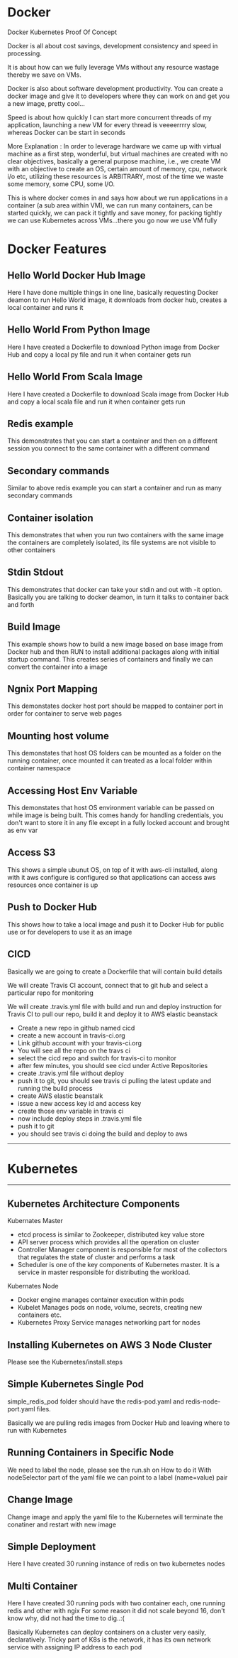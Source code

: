 # Docker
Docker Kubernetes Proof Of Concept

Docker is all about cost savings, development consistency and speed in processing. 

It is about how can we fully leverage VMs without any resource wastage thereby we save on VMs. 

Docker is also about software development productivity. You can create a docker image and give it to developers where they can work on and get you a new image, pretty cool...

Speed is about how quickly I can start more concurrent threads of my application, launching a new VM for every thread is veeeerrrry slow, whereas Docker can be start in seconds


More Explanation : 
In order to leverage hardware we came up with virtual machine as a first step, wonderful, but virtual machines are created with no clear objectives, basically a general purpose machine, i.e., we create VM with an objective to create an OS, certain amount of memory, cpu, network i/o etc, utilizing these resources is ARBITRARY, most of the time we waste some memory, some CPU, some I/O. 

This is where docker comes in and says how about we run applications in a container (a sub area within VM), we can run many containers, can be started quickly, we can pack it tightly and save money, for packing tightly we can use Kubernetes across VMs...there you go now we use VM fully


# Docker Features 

## Hello World Docker Hub Image 
Here I have done multiple things in one line, basically requesting Docker deamon to run Hello World image, it downloads from docker hub, creates a local container and runs it

## Hello World From Python Image
Here I have created a Dockerfile to download Python image from Docker Hub and copy a local py file and run it when container gets run

## Hello World From Scala Image
Here I have created a Dockerfile to download Scala image from Docker Hub and copy a local scala file and run it when container gets run

## Redis example
This demonstrates that you can start a container and then on a different session you connect to the same container with a different command

## Secondary commands 
Similar to above redis example you can start a container and run as many secondary commands 

## Container isolation 
This demonstrates that when you run two containers with the same image the containers are completely isolated, its file systems are not visible to other containers 

## Stdin Stdout
This demonstrates that docker can take your stdin and out with -it option. Basically you are talking to docker deamon, in turn it talks to container back and forth

## Build Image 
This example shows how to build a new image based on base image from Docker hub and then RUN to install additional packages along with initial startup command. This creates series of containers and finally we can convert the container into a image

## Ngnix Port Mapping
This demonstates docker host port should be mapped to container port in order for container to serve web pages

## Mounting host volume
This demonstates that host OS folders can be mounted as a folder on the running container, once mounted it can treated as a local folder within container namespace

## Accessing Host Env Variable
This demonstates that host OS environment variable can be passed on while image is being built. This comes handy for handling credentials, you don't want to store it in any file except in a fully locked account and brought as env var

## Access S3
This shows a simple ubunut OS, on top of it with aws-cli installed, along with it aws configure is configured so that applications can access aws resources once container is up

## Push to Docker Hub
This shows how to take a local image and push it to Docker Hub for public use or for developers to use it as an image

## CICD
Basically we are going to create a Dockerfile that will contain build details

We will create Travis CI account, connect that to git hub and select a particular repo for monitoring

We will create .travis.yml file with build and run and deploy instruction for Travis CI to pull our repo, build it and deploy it to AWS elastic beanstack

- Create a new repo in github named cicd 
- create a new account in travis-ci.org 
- Link github account with your travis-ci.org 
- You will see all the repo on the travs ci 
- select the cicd repo and switch for travis-ci to monitor 
- after few minutes, you should see cicd under Active Repositories 
- create .travis.yml file  without deploy 
- push it to git, you should see travis ci pulling the latest update and running the build process 
- create AWS elastic beanstalk 
- issue a new access key id and access key 
- create those env variable in travis ci 
- now include deploy steps in .travis.yml file 
- push it to git 
- you should see travis ci doing the build and deploy to aws

------------------------------------------------------------------------------------------------------------------------------------------------------------------
# Kubernetes
------------------------------------------------------------------------------------------------------------------------------------------------------------------
## Kubernetes Architecture Components
Kubernates Master
- etcd process is similar to Zookeeper, distributed key value store
- API server process which provides all the operation on cluster
- Controller Manager component is responsible for most of the collectors that regulates the state of cluster and performs a task
- Scheduler is one of the key components of Kubernetes master. It is a service in master responsible for distributing the workload.

Kubernates Node
- Docker engine manages container execution within pods
- Kubelet Manages pods on node, volume, secrets, creating new containers etc.
- Kubernetes Proxy Service manages networking part for nodes


## Installing Kubernetes on AWS 3 Node Cluster
Please see the Kubernetes/install.steps

## Simple Kubernetes Single Pod
simple_redis_pod folder should have the redis-pod.yaml and redis-node-port.yaml files. 

Basically we are pulling redis images from Docker Hub and leaving where to run with Kubernetes

## Running Containers in Specific Node
We need to label the node, please see the run.sh on How to do it
With nodeSelector part of the yaml file we can point to a label (name=value) pair 

## Change Image
Change image and apply the yaml file to the Kubernetes will terminate the conatiner and restart with new image

## Simple Deployment
Here I have created 30 running instance of redis on two kubernetes nodes

## Multi Container 
Here I have created 30 running pods with two container each, one running redis and other with ngix
For some reason it did not scale beyond 16, don't know why, did not had the time to dig..:(

Basically Kubernetes can deploy containers on a cluster very easily, declaratively. Tricky part of K8s is the network, it has its own network service with assigning IP address to each pod

